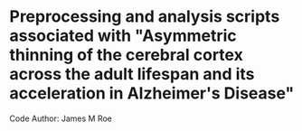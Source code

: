 # Preprocessing and analysis scripts associated with "Asymmetric thinning of the cerebral cortex across the adult lifespan and its acceleration in Alzheimer's Disease"

Code Author: James M Roe

